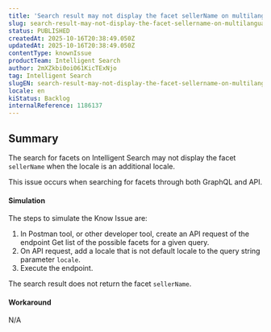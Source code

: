 ```yaml
---
title: 'Search result may not display the facet sellerName on multilanguage stores in additional locales'
slug: search-result-may-not-display-the-facet-sellername-on-multilanguage-stores-in-additional-locales
status: PUBLISHED
createdAt: 2025-10-16T20:38:49.050Z
updatedAt: 2025-10-16T20:38:49.050Z
contentType: knownIssue
productTeam: Intelligent Search
author: 2mXZkbi0oi061KicTExNjo
tag: Intelligent Search
slugEN: search-result-may-not-display-the-facet-sellername-on-multilanguage-stores-in-additional-locales
locale: en
kiStatus: Backlog
internalReference: 1186137
---
```


## Summary


The search for facets on Intelligent Search may not display the facet `sellerName` when the locale is an additional locale.

This issue occurs when searching for facets through both GraphQL and API.


#### Simulation



The steps to simulate the Know Issue are:

1. In Postman tool, or other developer tool, create an API request of the endpoint Get list of the possible facets for a given query.
2. On API request, add a locale that is not default locale to the query string parameter `locale`.
3. Execute the endpoint.

The search result does not return the facet `sellerName`.


#### Workaround


N/A



